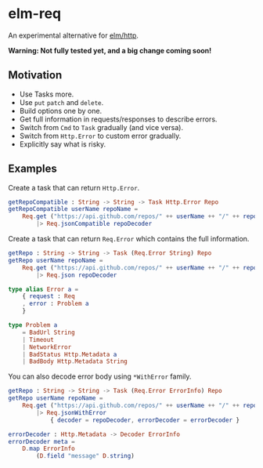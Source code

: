 elm-req
====

An experimental alternative for [elm/http](https://github.com/elm/http).

**Warning: Not fully tested yet, and a big change coming soon!**


## Motivation

- Use Tasks more.
- Use `put` `patch` and `delete`.
- Build options one by one.
- Get full information in requests/responses to describe errors.
- Switch from `Cmd` to `Task` gradually (and vice versa).
- Switch from `Http.Error` to custom error gradually.
- Explicitly say what is risky.


## Examples

Create a task that can return `Http.Error`.

```elm
getRepoCompatible : String -> String -> Task Http.Error Repo
getRepoCompatible userName repoName =
    Req.get ("https://api.github.com/repos/" ++ userName ++ "/" ++ repoName)
        |> Req.jsonCompatible repoDecoder
```

Create a task that can return `Req.Error` which contains the full information.

```elm
getRepo : String -> String -> Task (Req.Error String) Repo
getRepo userName repoName =
    Req.get ("https://api.github.com/repos/" ++ userName ++ "/" ++ repoName)
        |> Req.json repoDecoder
```

```elm
type alias Error a =
    { request : Req
    , error : Problem a
    }

type Problem a
    = BadUrl String
    | Timeout
    | NetworkError
    | BadStatus Http.Metadata a
    | BadBody Http.Metadata String
```

You can also decode error body using `*WithError` family.

```elm
getRepo : String -> String -> Task (Req.Error ErrorInfo) Repo
getRepo userName repoName =
    Req.get ("https://api.github.com/repos/" ++ userName ++ "/" ++ repoName)
        |> Req.jsonWithError
            { decoder = repoDecoder, errorDecoder = errorDecoder }

errorDecoder : Http.Metadata -> Decoder ErrorInfo
errorDecoder meta =
    D.map ErrorInfo
        (D.field "message" D.string)
```